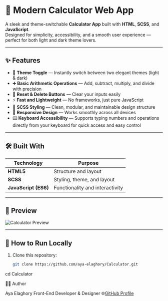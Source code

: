 # 🧮 Modern Calculator Web App  

A sleek and theme-switchable **Calculator App** built with **HTML**, **SCSS**, and **JavaScript**.  
Designed for simplicity, accessibility, and a smooth user experience — perfect for both light and dark theme lovers.

---

## ✨ Features

- 🎨 **Theme Toggle** — Instantly switch between two elegant themes (light & dark)  
- ➕ **Basic Arithmetic Operations** — Add, subtract, multiply, and divide with precision  
- 🧹 **Reset & Delete Buttons** — Clear your inputs easily  
- ⚡ **Fast and Lightweight** — No frameworks, just pure JavaScript  
- 💅 **SCSS Styling** — Clean, modular, and maintainable design structure  
- 🧭 **Responsive Design** — Works smoothly across all devices  
- ⌨️ **Keyboard Accessibility** — Supports typing numbers and operations directly from your keyboard for quick access and easy control  

---

## 🛠️ Built With

| Technology | Purpose |
|-------------|----------|
| **HTML5** | Structure and layout |
| **SCSS** | Styling, theme, and layout |
| **JavaScript (ES6)** | Functionality and interactivity |

---

## 🧭 Preview

![Calculator Preview]()

---

## 🚀 How to Run Locally

1. Clone this repository:
   ```bash
   git clone https://github.com/aya-elaghory/Calculator.git

cd Calculator

👩‍💻 Author

Aya Elaghory
Front-End Developer & Designer
🌐[GitHub Profile](https://github.com/aya-elaghory)



